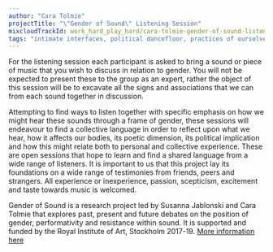 ```yaml
---
author: "Cara Tolmie"
projectTitle: "\"Gender of Sound\" Listening Session"
mixcloudTrackId: work_hard_play_hard/cara-tolmie-gender-of-sound-listening-session/
tags: "intimate interfaces, political dancefloor, practices of ourselves, psychodata, rhythm, quick knowledge"
---
```

For the listening session each participant is asked to bring a sound or piece of music that you wish to discuss in relation to gender. You will not be expected to present these to the group as an expert, rather the object of this session will be to excavate all the signs and associations that we can from each sound together in discussion.

Attempting to find ways to listen together with specific emphasis on how we might hear these sounds through a frame of gender, these sessions will endeavour to find a collective language in order to reflect upon what we hear, how it affects our bodies, its poetic dimension, its political implication and how this might relate both to personal and collective experience. These are open sessions that hope to learn and find a shared language from a wide range of listeners. It is important to us that this project lay its foundations on a wide range of testimonies from friends, peers and strangers. All experience or inexperience, passion, scepticism, excitement and taste towards music is welcomed.

Gender of Sound is a research project led by Susanna Jablonski and Cara Tolmie that explores past, present and future debates on the position of gender, performativity and resistance within sound. It is supported and funded by the Royal Institute of Art, Stockholm 2017-19. [More information here][1]

[1]: https://www.kkh.se/en/research/artistic-development-projects/the-gender-of-sound/
